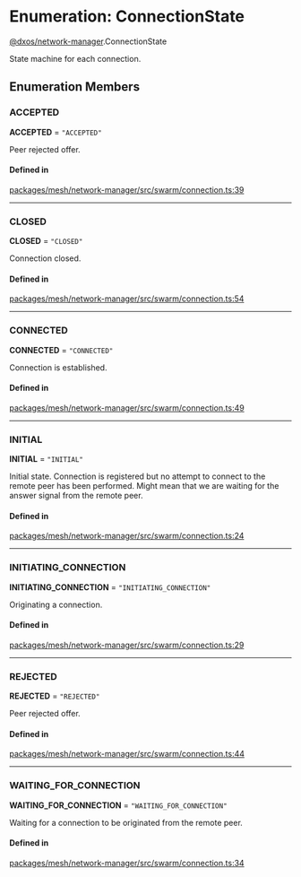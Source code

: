 # Enumeration: ConnectionState

[@dxos/network-manager](../modules/dxos_network_manager.md).ConnectionState

State machine for each connection.

## Enumeration Members

### ACCEPTED

 **ACCEPTED** = ``"ACCEPTED"``

Peer rejected offer.

#### Defined in

[packages/mesh/network-manager/src/swarm/connection.ts:39](https://github.com/dxos/dxos/blob/db8188dae/packages/mesh/network-manager/src/swarm/connection.ts#L39)

___

### CLOSED

 **CLOSED** = ``"CLOSED"``

Connection closed.

#### Defined in

[packages/mesh/network-manager/src/swarm/connection.ts:54](https://github.com/dxos/dxos/blob/db8188dae/packages/mesh/network-manager/src/swarm/connection.ts#L54)

___

### CONNECTED

 **CONNECTED** = ``"CONNECTED"``

Connection is established.

#### Defined in

[packages/mesh/network-manager/src/swarm/connection.ts:49](https://github.com/dxos/dxos/blob/db8188dae/packages/mesh/network-manager/src/swarm/connection.ts#L49)

___

### INITIAL

 **INITIAL** = ``"INITIAL"``

Initial state. Connection is registered but no attempt to connect to the remote peer has been performed. Might mean that we are waiting for the answer signal from the remote peer.

#### Defined in

[packages/mesh/network-manager/src/swarm/connection.ts:24](https://github.com/dxos/dxos/blob/db8188dae/packages/mesh/network-manager/src/swarm/connection.ts#L24)

___

### INITIATING\_CONNECTION

 **INITIATING\_CONNECTION** = ``"INITIATING_CONNECTION"``

Originating a connection.

#### Defined in

[packages/mesh/network-manager/src/swarm/connection.ts:29](https://github.com/dxos/dxos/blob/db8188dae/packages/mesh/network-manager/src/swarm/connection.ts#L29)

___

### REJECTED

 **REJECTED** = ``"REJECTED"``

Peer rejected offer.

#### Defined in

[packages/mesh/network-manager/src/swarm/connection.ts:44](https://github.com/dxos/dxos/blob/db8188dae/packages/mesh/network-manager/src/swarm/connection.ts#L44)

___

### WAITING\_FOR\_CONNECTION

 **WAITING\_FOR\_CONNECTION** = ``"WAITING_FOR_CONNECTION"``

Waiting for a connection to be originated from the remote peer.

#### Defined in

[packages/mesh/network-manager/src/swarm/connection.ts:34](https://github.com/dxos/dxos/blob/db8188dae/packages/mesh/network-manager/src/swarm/connection.ts#L34)
